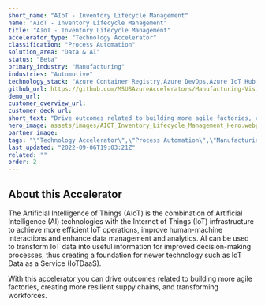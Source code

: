 ```yaml
---
short_name: "AIoT - Inventory Lifecycle Management"
name: "AIoT - Inventory Lifecycle Management"
title: "AIoT - Inventory Lifecycle Management"
accelerator_type: "Technology Accelerator"
classification: "Process Automation"
solution_area: "Data & AI"
status: "Beta"
primary_industry: "Manufacturing"
industries: "Automotive"
technology_stack: "Azure Container Registry,Azure DevOps,Azure IoT Hub,Azure Machine Learning,Azure SQL,Azure Storage,Cognitive Services,Docker,PowerBI,Python"
github_url: https://github.com/MSUSAzureAccelerators/Manufacturing-Vision-Solution-Accelerator-AMD64
demo_url: 
customer_overview_url: 
customer_deck_url: 
short_text: "Drive outcomes related to building more agile factories, creating more resilient supply chains, and transforming workforces."
hero_image: assets/images/AIOT_Inventory_Lifecycle_Management_Hero.webp
partner_image: 
tags: "\"Technology Accelerator\",\"Process Automation\",\"Manufacturing\",\"Automotive\",\"Azure Container Registry\",\"Azure DevOps\",\"Azure IoT Hub\",\"Azure Machine Learning\",\"Azure SQL\",\"Azure Storage\",\"Cognitive Services\",\"Docker\",\"PowerBI\",\"Python\",\"Data & AI\",\"Beta\""
last_updated: "2022-09-06T19:03:21Z"
related: ""
order: 2
---
```

## About this Accelerator

The Artificial Intelligence of Things (AIoT) is the combination of Artificial Intelligence (AI) technologies with the Internet of Things (IoT) infrastructure to achieve more efficient IoT operations, improve human-machine interactions and enhance data management and analytics. AI can be used to transform IoT data into useful information for improved decision-making processes, thus creating a foundation for newer technology such as IoT Data as a Service (IoTDaaS).

With this accelerator you can drive outcomes related to building more agile factories, creating more resilient suppy chains, and transforming workforces.